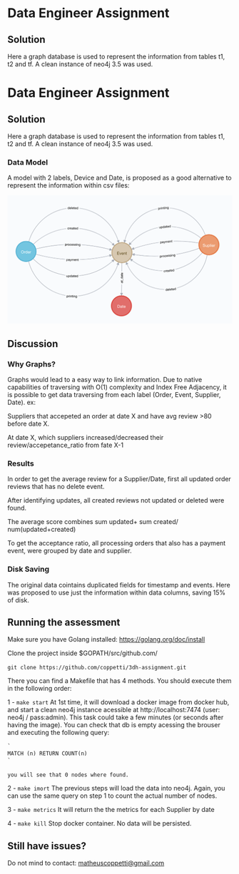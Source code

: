 # Data Engineer Assignment

## Solution

Here a graph database is used to represent the information from tables t1, t2 and tf. A clean instance of neo4j 3.5 was used.
# Data Engineer Assignment

## Solution

Here a graph database is used to represent the information from tables t1, t2 and tf. A clean instance of neo4j 3.5 was used.

### Data Model

A model with 2 labels, Device and Date, is proposed as a good alternative to represent the information within csv files:

![](model.png)


## Discussion 
### Why Graphs?
Graphs would lead to a easy way to link information. Due to native capabilities of traversing with O(1) complexity and Index Free Adjacency, it is possible to get data traversing from each label (Order, Event, Supplier, Date). 
ex:

Suppliers that accepeted an order at date X and have avg review >80 before date X.

At date X, which suppliers increased/decreased their review/accepetance_ratio from fate X-1


### Results
In order to get the average review for a Supplier/Date, first all updated order reviews that has no delete event.

After identifying updates, all created reviews not updated or deleted were found.

The average score combines sum updated+ sum created/ num(updated+created)

To get the acceptance ratio, all processing orders that also has a payment event, were grouped by date and supplier.

### Disk Saving
The original data cointains duplicated fields for timestamp and events. Here was proposed to use just the information within data columns, saving 15% of disk.



## Running the assessment

Make sure you have Golang installed: https://golang.org/doc/install

Clone the project inside $GOPATH/src/github.com/

`git clone https://github.com/coppetti/3dh-assignment.git`

There you can find a Makefile that has 4 methods. You should execute them in the following order:

1 - `make start`
    At 1st time, it will download a docker image from docker hub, and start a clean neo4j instance acessible at http://localhost:7474 (user: neo4j / pass:admin). This task could take a few minutes (or seconds after having the image). You can check that db is empty acessing the brouser and executing the following query:
    
    `
    MATCH (n) RETURN COUNT(n)
    ` 

    you will see that 0 nodes where found.

2 - `make imort`
    The previous steps will load the data into neo4j. Again, you can use the same query on step 1 to count the actual number of nodes.

3 - `make metrics`
    It will return the the metrics for each Supplier by date


4 - `make kill`
    Stop docker container. No data will be persisted.


## Still have issues?
Do not mind to contact: matheuscoppetti@gmail.com 
